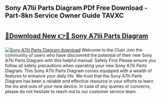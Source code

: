 ## Sony A7Iii Parts Diagram PDf Free Download - Part-8kn Service Owner Guide TAVXC

# <h2><a href="http://dfmzkv.blite.top/?on=Sony+A7Iii+Parts+Diagram">🔗Download New 👉🔴 Sony A7Iii Parts Diagram</a></h2>

[![Sony A7Iii Parts Diagram download](https://i.imgur.com/lujVjoI.png)](http://dfmzkv.blite.top/?on=Sony+A7Iii+Parts+Diagram)
Welcome to the Club! Join the community of users who have discovered the potential of their new Sony A7Iii Parts Diagram with this helpful manual. Safety First Please ensure you follow all safety precautions when operating your new Sony A7Iii Parts Diagram. This Sony A7Iii Parts Diagram comes equipped with a wealth of features to enhance your daily life. We trust that the Sony A7Iii Parts Diagram has been a reliable and effective resource in your efforts to learn the ins and outs of your new device. In case of any queries or concerns, please do not hesitate to reach out to our customer service team.
